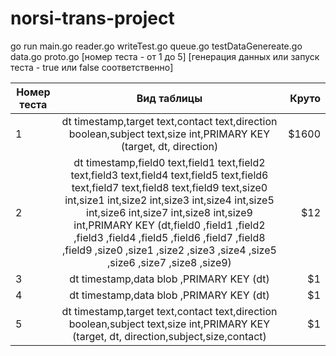 # norsi-trans-project

go run main.go reader.go writeTest.go queue.go testDataGenereate.go data.go proto.go [номер теста - от 1 до 5] [генерация данных или запуск теста - true или false соответственно]


| Номер теста   |  Вид таблицы       | Круто |
| ------------- |:------------------:| -----:|
| 1             | dt timestamp,target text,contact text,direction boolean,subject text,size int,PRIMARY KEY (target, dt, direction)   | $1600 |
| 2             | dt timestamp,field0 text,field1 text,field2 text,field3 text,field4 text,field5 text,field6 text,field7 text,field8 text,field9 text,size0 int,size1 int,size2 int,size3 int,size4 int,size5 int,size6 int,size7 int,size8 int,size9 int,PRIMARY KEY (dt,field0 ,field1 ,field2 ,field3 ,field4 ,field5 ,field6 ,field7 ,field8 ,field9 ,size0 ,size1 ,size2 ,size3 ,size4 ,size5 ,size6 ,size7 ,size8 ,size9)|   $12 |
| 3             | dt timestamp,data blob ,PRIMARY KEY (dt)        |    $1 |
| 4             | dt timestamp,data blob ,PRIMARY KEY (dt)         |    $1 
| 5             | dt timestamp,target text,contact text,direction boolean,subject text,size int,PRIMARY KEY (target, dt, direction,subject,size,contact)         |  $1 